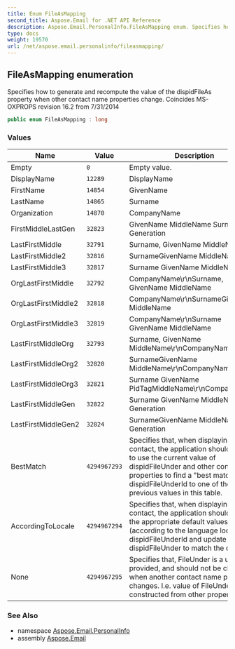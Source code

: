 ```yaml
---
title: Enum FileAsMapping
second_title: Aspose.Email for .NET API Reference
description: Aspose.Email.PersonalInfo.FileAsMapping enum. Specifies how to generate and recompute the value of the dispidFileAs property when other contact name properties change. Coincides MSOXPROPS revision 16.2 from 7/31/2014
type: docs
weight: 19570
url: /net/aspose.email.personalinfo/fileasmapping/
---
```

## FileAsMapping enumeration

Specifies how to generate and recompute the value of the dispidFileAs property when other contact name properties change. Coincides MS-OXPROPS revision 16.2 from 7/31/2014

```csharp
public enum FileAsMapping : long
```

### Values

| Name | Value | Description |
| --- | --- | --- |
| Empty | `0` | Empty value. |
| DisplayName | `12289` | DisplayName |
| FirstName | `14854` | GivenName |
| LastName | `14865` | Surname |
| Organization | `14870` | CompanyName |
| FirstMiddleLastGen | `32823` | GivenName MiddleName Surname Generation |
| LastFirstMiddle | `32791` | Surname, GivenName MiddleName |
| LastFirstMiddle2 | `32816` | SurnameGivenName MiddleName |
| LastFirstMiddle3 | `32817` | Surname GivenName MiddleName |
| OrgLastFirstMiddle | `32792` | CompanyName\r\nSurname, GivenName MiddleName |
| OrgLastFirstMiddle2 | `32818` | CompanyName\r\nSurnameGivenName MiddleName |
| OrgLastFirstMiddle3 | `32819` | CompanyName\r\nSurname GivenName MiddleName |
| LastFirstMiddleOrg | `32793` | Surname, GivenName MiddleName\r\nCompanyName |
| LastFirstMiddleOrg2 | `32820` | SurnameGivenName MiddleName\r\nCompanyName |
| LastFirstMiddleOrg3 | `32821` | Surname GivenName PidTagMiddleName\r\nCompanyName |
| LastFirstMiddleGen | `32822` | Surname GivenName MiddleName Generation |
| LastFirstMiddleGen2 | `32824` | SurnameGivenName MiddleName Generation |
| BestMatch | `4294967293` | Specifies that, when displaying the contact, the application should attempt to use the current value of dispidFileUnder and other contact properties to find a "best match" for dispidFileUnderId to one of the previous values in this table. |
| AccordingToLocale | `4294967294` | Specifies that, when displaying the contact, the application should choose the appropriate default values (according to the language locale) for dispidFileUnderId and update dispidFileUnder to match the choice. |
| None | `4294967295` | Specifies that, FileUnder is a user-provided, and should not be changed when another contact name property changes. I.e. value of FileUnder is not constructed from other properties. |

### See Also

* namespace [Aspose.Email.PersonalInfo](../../aspose.email.personalinfo/)
* assembly [Aspose.Email](../../)



